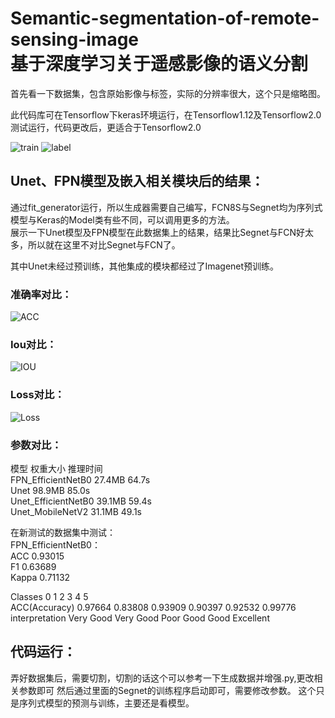 # Semantic-segmentation-of-remote-sensing-image   <br>基于深度学习关于遥感影像的语义分割 
首先看一下数据集，包含原始影像与标签，实际的分辨率很大，这个只是缩略图。<br>

此代码库可在Tensorflow下keras环境运行，在Tensorflow1.12及Tensorflow2.0测试运行，代码更改后，更适合于Tensorflow2.0<br>

![train](https://github.com/1044197988/Semantic-segmentation-of-remote-sensing-images/blob/master/Data/train.png)
![label](https://github.com/1044197988/Semantic-segmentation-of-remote-sensing-images/blob/master/Data/label.png)
<br>

## Unet、FPN模型及嵌入相关模块后的结果：
通过fit_generator运行，所以生成器需要自己编写，FCN8S与Segnet均为序列式模型与Keras的Model类有些不同，可以调用更多的方法。<br>
展示一下Unet模型及FPN模型在此数据集上的结果，结果比Segnet与FCN好太多，所以就在这里不对比Segnet与FCN了。<br>

其中Unet未经过预训练，其他集成的模块都经过了Imagenet预训练。

### 准确率对比：
![ACC](https://github.com/1044197988/Semantic-segmentation-of-remote-sensing-images/blob/master/Image/Acc.png)

### Iou对比：
![IOU](https://github.com/1044197988/Semantic-segmentation-of-remote-sensing-images/blob/master/Image/IOU.png)

### Loss对比：
![Loss](https://github.com/1044197988/Semantic-segmentation-of-remote-sensing-images/blob/master/Image/Loss.png)

### 参数对比：
模型		                权重大小  推理时间<br>
FPN_EfficientNetB0      27.4MB    64.7s<br>
Unet		                98.9MB    85.0s<br>
Unet_EfficientNetB0	    39.1MB    59.4s<br>
Unet_MobileNetV2        31.1MB    49.1s<br>

在新测试的数据集中测试：<br>
FPN_EfficientNetB0：<br>
ACC        0.93015<br>
F1         0.63689<br>
Kappa      0.71132<br>

Classes                              		0             1             2             3           4          5            <br> 
ACC(Accuracy)                        		0.97664       0.83808       0.93909       0.90397     0.92532    0.99776       <br>
interpretation      	                  Very Good     Very Good     Poor          Good        Good       Excellent  <br>

## 代码运行：
弄好数据集后，需要切割，切割的话这个可以参考一下生成数据并增强.py,更改相关参数即可
然后通过里面的Segnet的训练程序启动即可，需要修改参数。
这个只是序列式模型的预测与训练，主要还是看模型。
